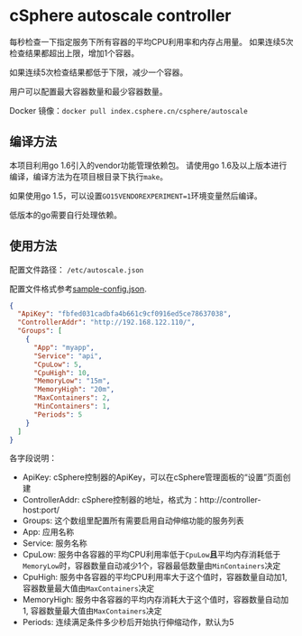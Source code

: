 # cSphere autoscale controller
每秒检查一下指定服务下所有容器的平均CPU利用率和内存占用量。
如果连续5次检查结果都超出上限，增加1个容器。

如果连续5次检查结果都低于下限，减少一个容器。

用户可以配置最大容器数量和最少容器数量。

Docker 镜像：`docker pull index.csphere.cn/csphere/autoscale`


## 编译方法
本项目利用go 1.6引入的vendor功能管理依赖包。
请使用go 1.6及以上版本进行编译，编译方法为在项目根目录下执行`make`。

如果使用go 1.5，可以设置`GO15VENDOREXPERIMENT=1`环境变量然后编译。

低版本的go需要自行处理依赖。

## 使用方法
配置文件路径： `/etc/autoscale.json`

配置文件格式参考[sample-config.json](sample-config.json).

```json
{
  "ApiKey": "fbfed031cadbfa4b661c9cf0916ed5ce78637038",
  "ControllerAddr": "http://192.168.122.110/",
  "Groups": [
    {
      "App": "myapp",
      "Service": "api",
      "CpuLow": 5,
      "CpuHigh": 10,
      "MemoryLow": "15m",
      "MemoryHigh": "20m",
      "MaxContainers": 2,
      "MinContainers": 1,
      "Periods": 5
    }
  ]
}
```

各字段说明：

- ApiKey: cSphere控制器的ApiKey，可以在cSphere管理面板的“设置”页面创建
- ControllerAddr: cSphere控制器的地址，格式为：http://controller-host:port/
- Groups: 这个数组里配置所有需要启用自动伸缩功能的服务列表
- App: 应用名称
- Service: 服务名称
- CpuLow: 服务中各容器的平均CPU利用率低于`CpuLow`**且**平均内存消耗低于`MemoryLow`时，容器数量自动减少1个，容器最低数量由`MinContainers`决定
- CpuHigh: 服务中各容器的平均CPU利用率大于这个值时，容器数量自动加1, 容器数量最大值由`MaxContainers`决定
- MemoryHigh: 服务中各容器的平均内存消耗大于这个值时，容器数量自动加1, 容器数量最大值由`MaxContainers`决定
- Periods: 连续满足条件多少秒后开始执行伸缩动作，默认为5

